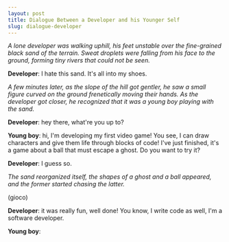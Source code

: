 ```yaml
---
layout: post
title: Dialogue Between a Developer and his Younger Self
slug: dialogue-developer
---
```


*A lone developer was walking uphill, his feet unstable over the fine-grained black sand of the terrain. Sweat droplets were falling from his face to the ground, forming tiny rivers that could not be seen.*

**Developer**: I hate this sand. It's all into my shoes.

*A few minutes later, as the slope of the hill got gentler, he saw a small figure curved on the ground frenetically moving their hands. As the developer got closer, he recognized that it was a young boy playing with the sand.*

**Developer**: hey there, what're you up to?

**Young boy**: hi, I'm developing my first video game! You see, I can draw characters and give them life through blocks of code! I've just finished, it's a game about a ball that must escape a ghost. Do you want to try it?

**Developer**: I guess so.

*The sand reorganized itself, the shapes of a ghost and a ball appeared, and the former started chasing the latter.*

(gioco)

**Developer**: it was really fun, well done! You know, I write code as well, I'm a software developer.

**Young boy**: